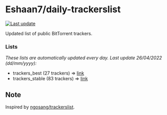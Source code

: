 
# Eshaan7/daily-trackerslist 

[![Last update](https://img.shields.io/badge/Last%20update-26/04/2022-blue.svg)](#)

Updated list of public BitTorrent trackers.

### Lists
*These lists are automatically updated every day. Last update 26/04/2022 (_dd/mm/yyyy_):*

* trackers_best (27 trackers) => [link](https://raw.githubusercontent.com/eshaan7/daily-trackerslist/master/trackers_best.txt)
* trackers_stable (83 trackers) => [link](https://raw.githubusercontent.com/eshaan7/daily-trackerslist/master/trackers_stable.txt)

## Note

Inspired by [ngosang/trackerslist](https://github.com/ngosang/trackerslist).
